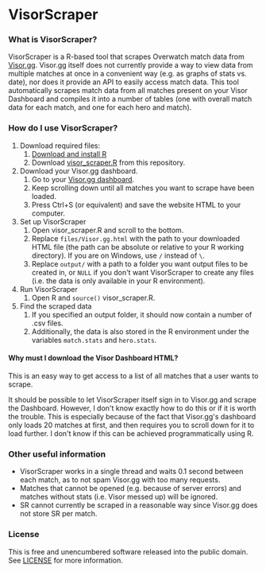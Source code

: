 # VisorScraper
### What is VisorScraper?
VisorScraper is a R-based tool that scrapes Overwatch match data from [Visor.gg](https://visor.gg). Visor.gg itself does not currently provide a way to view data from multiple matches at once in a convenient way (e.g. as graphs of stats vs. date), nor does it provide an API to easily access match data. This tool automatically scrapes match data from all matches present on your Visor Dashboard and compiles it into a number of tables (one with overall match data for each match, and one for each hero and match).
### How do I use VisorScraper?
1) Download required files:
   1) [Download and install R](https://cran.r-project.org)
   2) Download [visor_scraper.R](https://github.com/Komposten/VisorScraper/blob/master/visor_scraper.R) from this repository.
2) Download your Visor.gg dashboard.
   1) Go to your [Visor.gg dashboard](https://visor.gg/visor/dashboard).
   2) Keep scrolling down until all matches you want to scrape have been loaded.
   3) Press Ctrl+S (or equivalent) and save the website HTML to your computer.
3) Set up VisorScraper
   1) Open visor_scraper.R and scroll to the bottom.
   2) Replace `files/Visor.gg.html` with the path to your downloaded HTML file (the path can be absolute or relative to your R working directory). If you are on Windows, use `/` instead of `\`.
   3) Replace `output/` with a path to a folder you want output files to be created in, or `NULL` if you don't want VisorScraper to create any files (i.e. the data is only available in your R environment).
4) Run VisorScraper
   1) Open R and `source()` visor_scraper.R.
5) Find the scraped data
   1) If you specified an output folder, it should now contain a number of .csv files.
   2) Additionally, the data is also stored in the R environment under the variables `match.stats` and `hero.stats`.

#### Why must I download the Visor Dashboard HTML?
This is an easy way to get access to a list of all matches that a user wants to scrape.

It should be possible to let VisorScraper itself sign in to Visor.gg and scrape the Dashboard. However, I don't know exactly how to do this or if it is worth the trouble. This is especially because of the fact that Visor.gg's dashboard only loads 20 matches at first, and then requires you to scroll down for it to load further. I don't know if this can be achieved programmatically using R.

### Other useful information
* VisorScraper works in a single thread and waits 0.1 second between each match, as to not spam Visor.gg with too many requests.
* Matches that cannot be opened (e.g. because of server errors) and matches without stats (i.e. Visor messed up) will be ignored.
* SR cannot currently be scraped in a reasonable way since Visor.gg does not store SR per match.

### License
This is free and unencumbered software released into the public domain. See [LICENSE](https://github.com/Komposten/VisorScraper/blob/master/LICENSE) for more information.